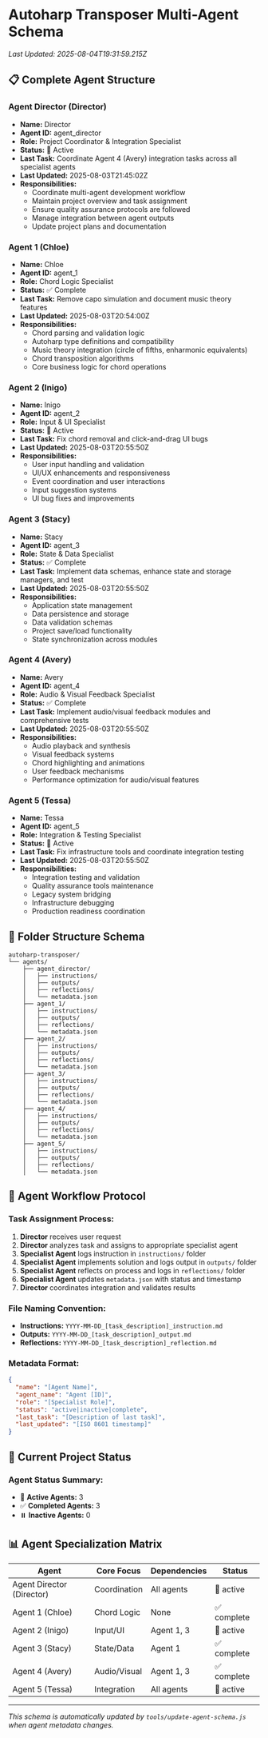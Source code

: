 # Autoharp Transposer Multi-Agent Schema

*Last Updated: 2025-08-04T19:31:59.215Z*

## 📋 **Complete Agent Structure**

### **Agent Director (Director)**
- **Name:** Director
- **Agent ID:** agent_director
- **Role:** Project Coordinator & Integration Specialist
- **Status:** 🔄 Active
- **Last Task:** Coordinate Agent 4 (Avery) integration tasks across all specialist agents
- **Last Updated:** 2025-08-03T21:45:02Z
- **Responsibilities:**
    - Coordinate multi-agent development workflow
  - Maintain project overview and task assignment
  - Ensure quality assurance protocols are followed
  - Manage integration between agent outputs
  - Update project plans and documentation

### **Agent 1 (Chloe)**
- **Name:** Chloe
- **Agent ID:** agent_1
- **Role:** Chord Logic Specialist
- **Status:** ✅ Complete
- **Last Task:** Remove capo simulation and document music theory features
- **Last Updated:** 2025-08-03T20:54:00Z
- **Responsibilities:**
    - Chord parsing and validation logic
  - Autoharp type definitions and compatibility
  - Music theory integration (circle of fifths, enharmonic equivalents)
  - Chord transposition algorithms
  - Core business logic for chord operations

### **Agent 2 (Inigo)**
- **Name:** Inigo
- **Agent ID:** agent_2
- **Role:** Input & UI Specialist
- **Status:** 🔄 Active
- **Last Task:** Fix chord removal and click-and-drag UI bugs
- **Last Updated:** 2025-08-03T20:55:50Z
- **Responsibilities:**
    - User input handling and validation
  - UI/UX enhancements and responsiveness
  - Event coordination and user interactions
  - Input suggestion systems
  - UI bug fixes and improvements

### **Agent 3 (Stacy)**
- **Name:** Stacy
- **Agent ID:** agent_3
- **Role:** State & Data Specialist
- **Status:** ✅ Complete
- **Last Task:** Implement data schemas, enhance state and storage managers, and test
- **Last Updated:** 2025-08-03T20:55:50Z
- **Responsibilities:**
    - Application state management
  - Data persistence and storage
  - Data validation schemas
  - Project save/load functionality
  - State synchronization across modules

### **Agent 4 (Avery)**
- **Name:** Avery
- **Agent ID:** agent_4
- **Role:** Audio & Visual Feedback Specialist
- **Status:** ✅ Complete
- **Last Task:** Implement audio/visual feedback modules and comprehensive tests
- **Last Updated:** 2025-08-03T20:55:50Z
- **Responsibilities:**
    - Audio playback and synthesis
  - Visual feedback systems
  - Chord highlighting and animations
  - User feedback mechanisms
  - Performance optimization for audio/visual features

### **Agent 5 (Tessa)**
- **Name:** Tessa
- **Agent ID:** agent_5
- **Role:** Integration & Testing Specialist
- **Status:** 🔄 Active
- **Last Task:** Fix infrastructure tools and coordinate integration testing
- **Last Updated:** 2025-08-03T20:55:50Z
- **Responsibilities:**
    - Integration testing and validation
  - Quality assurance tools maintenance
  - Legacy system bridging
  - Infrastructure debugging
  - Production readiness coordination

## 📁 **Folder Structure Schema**

```
autoharp-transposer/
└── agents/
    ├── agent_director/
    │   ├── instructions/
    │   ├── outputs/
    │   ├── reflections/
    │   └── metadata.json
    ├── agent_1/
    │   ├── instructions/
    │   ├── outputs/
    │   ├── reflections/
    │   └── metadata.json
    ├── agent_2/
    │   ├── instructions/
    │   ├── outputs/
    │   ├── reflections/
    │   └── metadata.json
    ├── agent_3/
    │   ├── instructions/
    │   ├── outputs/
    │   ├── reflections/
    │   └── metadata.json
    ├── agent_4/
    │   ├── instructions/
    │   ├── outputs/
    │   ├── reflections/
    │   └── metadata.json
    ├── agent_5/
    │   ├── instructions/
    │   ├── outputs/
    │   ├── reflections/
    │   └── metadata.json
```

## 🔄 **Agent Workflow Protocol**

### **Task Assignment Process:**
1. **Director** receives user request
2. **Director** analyzes task and assigns to appropriate specialist agent
3. **Specialist Agent** logs instruction in `instructions/` folder
4. **Specialist Agent** implements solution and logs output in `outputs/` folder
5. **Specialist Agent** reflects on process and logs in `reflections/` folder
6. **Specialist Agent** updates `metadata.json` with status and timestamp
7. **Director** coordinates integration and validates results

### **File Naming Convention:**
- **Instructions:** `YYYY-MM-DD_[task_description]_instruction.md`
- **Outputs:** `YYYY-MM-DD_[task_description]_output.md`
- **Reflections:** `YYYY-MM-DD_[task_description]_reflection.md`

### **Metadata Format:**
```json
{
  "name": "[Agent Name]",
  "agent_name": "Agent [ID]",
  "role": "[Specialist Role]",
  "status": "active|inactive|complete",
  "last_task": "[Description of last task]",
  "last_updated": "[ISO 8601 timestamp]"
}
```

## 🎯 **Current Project Status**

### **Agent Status Summary:**
- 🔄 **Active Agents:** 3
- ✅ **Completed Agents:** 3
- ⏸️ **Inactive Agents:** 0

## 📊 **Agent Specialization Matrix**

| Agent | Core Focus | Dependencies | Status |
|-------|------------|--------------|--------|
| Agent Director (Director) | Coordination | All agents | 🔄 active |
| Agent 1 (Chloe) | Chord Logic | None | ✅ complete |
| Agent 2 (Inigo) | Input/UI | Agent 1, 3 | 🔄 active |
| Agent 3 (Stacy) | State/Data | Agent 1 | ✅ complete |
| Agent 4 (Avery) | Audio/Visual | Agent 1, 3 | ✅ complete |
| Agent 5 (Tessa) | Integration | All agents | 🔄 active |


---

*This schema is automatically updated by `tools/update-agent-schema.js` when agent metadata changes.*